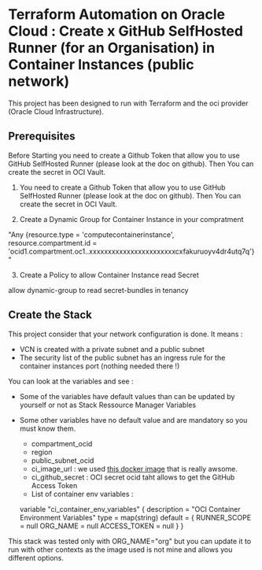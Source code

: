 # Terraform Automation on Oracle Cloud : Create x GitHub SelfHosted Runner (for an Organisation) in Container Instances (public network)

This project has been designed to run with Terraform and the oci provider (Oracle Cloud Infrastructure). 

## Prerequisites

Before Starting you need to create a Github Token that allow you to use GitHub SelfHosted Runner (please look at the doc on github). Then You can create the secret in OCI Vault.

1) You need to create a Github Token that allow you to use GitHub SelfHosted Runner (please look at the doc on github). Then You can create the secret in OCI Vault.

2) Create a Dynamic Group for Container Instance in your compratment
   
"Any {resource.type = 'computecontainerinstance', resource.compartment.id = 'ocid1.compartment.oc1..xxxxxxxxxxxxxxxxxxxxxxxcxfakuruoyv4dr4utq7q'}"

3) Create a Policy to allow Container Instance read Secret

allow dynamic-group <dynamic-group-name> to read secret-bundles in tenancy

## Create the Stack

This project consider that your network configuration is done. It means : 
- VCN is created with a private subnet and a public subnet
- The security list of the public subnet has an ingress rule for the container instances port (nothing needed there !)

You can look at the variables and see : 
- Some of the variables have default values than can be updated by yourself or not as Stack Ressource Manager Variables
- Some other variables have no default value and are mandatory so you must know them.
  - compartment_ocid
  - region
  - public_subnet_ocid
  - ci_image_url : we used [this docker image](https://hub.docker.com/r/myoung34/github-runner) that is really awsome. 
  - ci_github_secret : OCI secret ocid taht allows to get the GitHub Access Token
  - List of container env variables :
   
  variable "ci_container_env_variables" {
  description = "OCI Container Environment Variables"
  type        = map(string)
  default     = {
    RUNNER_SCOPE                 = null
    ORG_NAME                     = null
    ACCESS_TOKEN                 = null
  }
}

This stack was tested only with ORG_NAME="org" but you can update it to run with other contexts as the image used is not mine and allows you different options.
